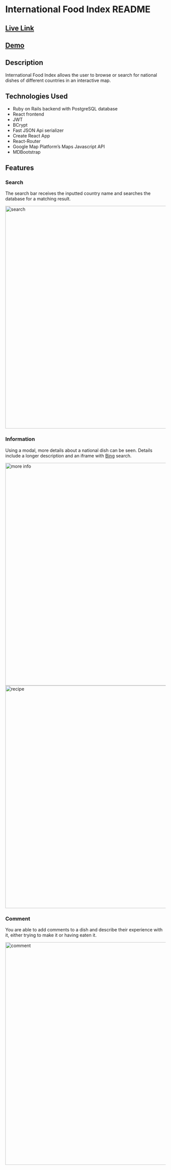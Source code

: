 # International Food Index README

## [Live Link](https://international-food-index.herokuapp.com/)
## [Demo](https://youtu.be/fl_Fvsd9JyY)

## Description
International Food Index allows the user to browse or search for national dishes of different countries in an interactive map.

## Technologies Used
- Ruby on Rails backend with PostgreSQL database
- React frontend
- JWT
- BCrypt
- Fast JSON Api serializer
- Create React App
- React-Router
- Google Map Platform’s Maps Javascript API
- MDBootstrap

## Features
 ### Search
 The search bar receives the inputted country name and searches the database for a matching result.
 
 <img src="https://media.giphy.com/media/QaZ6Lqs3R7V7XLC5Xl/giphy.gif" alt="search" width="700"/>
 
 ### Information
 Using a modal, more details about a national dish can be seen. Details include a longer description and an iframe with [Bing](https://www.bing.com/) search.
 
 <img src="https://media.giphy.com/media/J6PvTE5sERdQs9or3h/giphy.gif" alt="more info" width="700"/>
 <img src="https://media.giphy.com/media/h5pWIrOINlaK2V4NfK/giphy.gif" alt="recipe" width="700"/>
 
 ### Comment
 You are able to add comments to a dish and describe their experience with it, either trying to make it or having eaten it. 
 
 <img src="https://media.giphy.com/media/jU2kkw7nRfQzALptfs/giphy.gif" alt="comment" width="700"/> 
